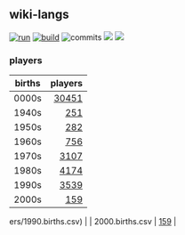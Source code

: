 ## wiki-langs
[![run](https://github.com/dreamerminsk/wiki-langs/actions/workflows/run.yml/badge.svg)](https://github.com/dreamerminsk/wiki-langs/actions/workflows/run.yml)
[![build](https://github.com/dreamerminsk/wiki-langs/actions/workflows/build.yml/badge.svg)](https://github.com/dreamerminsk/wiki-langs/actions/workflows/build.yml)
![commits](https://img.shields.io/github/commit-activity/w/dreamerminsk/wiki-langs)
![](https://img.shields.io/github/languages/code-size/dreamerminsk/wiki-langs)
![](https://img.shields.io/github/repo-size/dreamerminsk/wiki-langs)

### players
| births | players |
| :----: | ------: |
| 0000s | [30451](players/0000.births.csv) |
| 1940s | [251](players/1940.births.csv) |
| 1950s | [282](players/1950.births.csv) |
| 1960s | [756](players/1960.births.csv) |
| 1970s | [3107](players/1970.births.csv) |
| 1980s | [4174](players/1980.births.csv) |
| 1990s | [3539](players/1990.births.csv) |
| 2000s | [159](players/2000.births.csv) |

ers/1990.births.csv) |
| 2000.births.csv | [159](players/2000.births.csv) |

